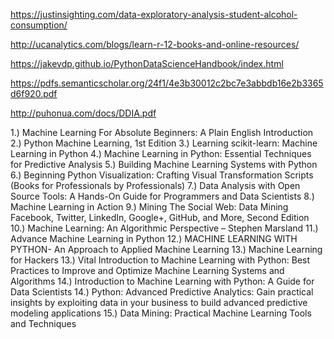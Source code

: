 
https://justinsighting.com/data-exploratory-analysis-student-alcohol-consumption/

http://ucanalytics.com/blogs/learn-r-12-books-and-online-resources/

https://jakevdp.github.io/PythonDataScienceHandbook/index.html


https://pdfs.semanticscholar.org/24f1/4e3b30012c2bc7e3abbdb16e2b3365d6f920.pdf


http://puhonua.com/docs/DDIA.pdf


1.) Machine Learning For Absolute Beginners: A Plain English Introduction
2.) Python Machine Learning, 1st Edition
3.) Learning scikit-learn: Machine Learning in Python
4.) Machine Learning in Python: Essential Techniques for Predictive Analysis
5.) Building Machine Learning Systems with Python
6.) Beginning Python Visualization: Crafting Visual Transformation Scripts (Books for Professionals by Professionals)
7.) Data Analysis with Open Source Tools: A Hands-On Guide for Programmers and Data Scientists
8.) Machine Learning in Action
9.) Mining The Social Web: Data Mining Facebook, Twitter, LinkedIn, Google+, GitHub, and More, Second Edition
10.) Machine Learning: An Algorithmic Perspective – Stephen Marsland
11.) Advance Machine Learning in Python
12.) MACHINE LEARNING WITH PYTHON- An Approach to Applied Machine Learning
13.) Machine Learning for Hackers
13.) Vital Introduction to Machine Learning with Python: Best Practices to Improve and Optimize Machine Learning Systems and Algorithms
14.) Introduction to Machine Learning with Python: A Guide for Data Scientists
14.) Python: Advanced Predictive Analytics: Gain practical insights by exploiting data in your business to build advanced predictive modeling applications
15.) Data Mining: Practical Machine Learning Tools and Techniques

